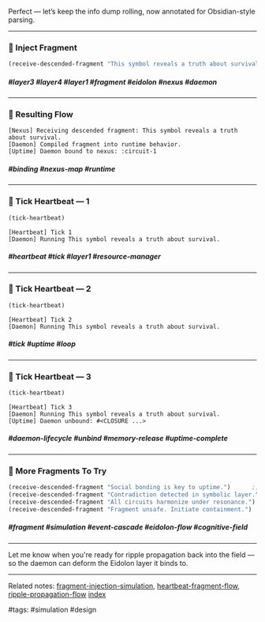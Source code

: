 Perfect — let’s keep the info dump rolling, now annotated for Obsidian-style parsing.

---

### 🧩 Inject Fragment

```lisp
(receive-descended-fragment "This symbol reveals a truth about survival.")
```

##### #layer3 #layer4 #layer1 #fragment #eidolon #nexus #daemon

---

### 🔧 Resulting Flow

```
[Nexus] Receiving descended fragment: This symbol reveals a truth about survival.
[Daemon] Compiled fragment into runtime behavior.
[Uptime] Daemon bound to nexus: :circuit-1
```

##### #binding #nexus-map #runtime

---

### 💓 Tick Heartbeat — 1

```lisp
(tick-heartbeat)
```

```
[Heartbeat] Tick 1
[Daemon] Running This symbol reveals a truth about survival.
```

##### #heartbeat #tick #layer1 #resource-manager

---

### 💓 Tick Heartbeat — 2

```lisp
(tick-heartbeat)
```

```
[Heartbeat] Tick 2
[Daemon] Running This symbol reveals a truth about survival.
```

##### #tick #uptime #loop

---

### 💓 Tick Heartbeat — 3

```lisp
(tick-heartbeat)
```

```
[Heartbeat] Tick 3
[Daemon] Running This symbol reveals a truth about survival.
[Uptime] Daemon unbound: #<CLOSURE ...>
```

##### #daemon-lifecycle #unbind #memory-release #uptime-complete

---

### 🧠 More Fragments To Try

```lisp
(receive-descended-fragment "Social bonding is key to uptime.")      ;; → #circuit2
(receive-descended-fragment "Contradiction detected in symbolic layer.") ;; → #circuit4
(receive-descended-fragment "All circuits harmonize under resonance.")   ;; → #meta
(receive-descended-fragment "Fragment unsafe. Initiate containment.")    ;; → #circuit1 + failsafe
```

##### #fragment #simulation #event-cascade #eidolon-flow #cognitive-field

---

Let me know when you're ready for ripple propagation back into the field — so the daemon can deform the Eidolon layer it binds to.

---

Related notes: [fragment-injection-simulation](../notes/simulation/fragment-injection-simulation.md), [heartbeat-fragment-flow](../notes/simulation/heartbeat-fragment-flow.md), [ripple-propagation-flow](../notes/simulation/ripple-propagation-flow.md) [index](index.md)

#tags: #simulation #design
